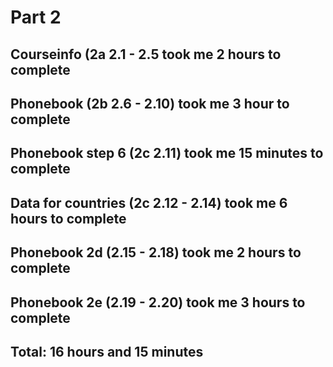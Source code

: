 # Part 2

## Courseinfo (2a 2.1 - 2.5 took me 2 hours to complete

## Phonebook (2b 2.6 - 2.10) took me 3 hour to complete

## Phonebook step 6 (2c 2.11) took me 15 minutes to complete

## Data for countries (2c 2.12 - 2.14) took me 6 hours to complete

## Phonebook 2d (2.15 - 2.18) took me 2 hours to complete

## Phonebook 2e (2.19 - 2.20) took me 3 hours to complete

## Total: 16 hours and 15 minutes
